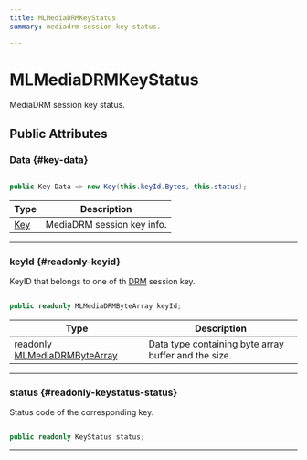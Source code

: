 ```yaml
---
title: MLMediaDRMKeyStatus
summary: mediadrm session key status. 

---
```


# MLMediaDRMKeyStatus




MediaDRM session key status.   





## Public Attributes

### Data {#key-data}

```csharp

public Key Data => new Key(this.keyId.Bytes, this.status);

```

| Type | Description  | 
|--|--|
| [Key](/versioned_docs/version-03-Jan-2023/unity-api/api/UnityEngine.XR.MagicLeap/MLMedia/Player/Track/DRM/UnityEngine.XR.MagicLeap.MLMedia.Player.Track.DRM.Key.md) | MediaDRM session key info.  |





-----------

### keyId {#readonly-keyid}

KeyID that belongs to one of th [DRM](/versioned_docs/version-03-Jan-2023/unity-api/api/UnityEngine.XR.MagicLeap/MLMedia/Player/Track/DRM/UnityEngine.XR.MagicLeap.MLMedia.Player.Track.DRM.md) session key. 

```csharp

public readonly MLMediaDRMByteArray keyId;

```

| Type | Description  | 
|--|--|
| readonly [MLMediaDRMByteArray](/versioned_docs/version-03-Jan-2023/unity-api/api/UnityEngine.XR.MagicLeap/MLMedia/Player/Track/DRM/NativeBindings/UnityEngine.XR.MagicLeap.MLMedia.Player.Track.DRM.NativeBindings.MLMediaDRMByteArray.md) | Data type containing byte array buffer and the size.  |





-----------

### status {#readonly-keystatus-status}

Status code of the corresponding key. 

```csharp

public readonly KeyStatus status;

```






-----------

